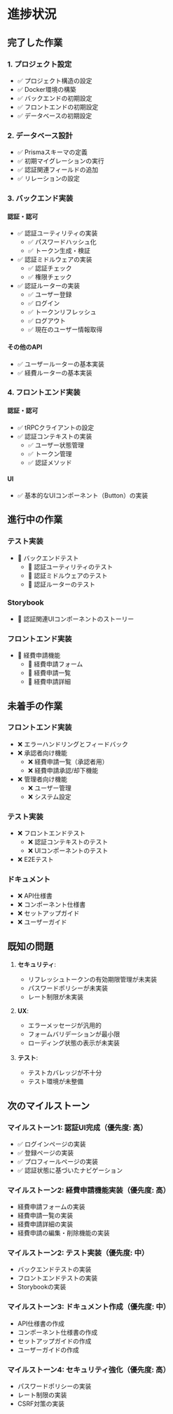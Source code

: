 # 進捗状況

## 完了した作業

### 1. プロジェクト設定

- ✅ プロジェクト構造の設定
- ✅ Docker環境の構築
- ✅ バックエンドの初期設定
- ✅ フロントエンドの初期設定
- ✅ データベースの初期設定

### 2. データベース設計

- ✅ Prismaスキーマの定義
- ✅ 初期マイグレーションの実行
- ✅ 認証関連フィールドの追加
- ✅ リレーションの設定

### 3. バックエンド実装

#### 認証・認可

- ✅ 認証ユーティリティの実装
  - ✅ パスワードハッシュ化
  - ✅ トークン生成・検証
- ✅ 認証ミドルウェアの実装
  - ✅ 認証チェック
  - ✅ 権限チェック
- ✅ 認証ルーターの実装
  - ✅ ユーザー登録
  - ✅ ログイン
  - ✅ トークンリフレッシュ
  - ✅ ログアウト
  - ✅ 現在のユーザー情報取得

#### その他のAPI

- ✅ ユーザールーターの基本実装
- ✅ 経費ルーターの基本実装

### 4. フロントエンド実装

#### 認証・認可

- ✅ tRPCクライアントの設定
- ✅ 認証コンテキストの実装
  - ✅ ユーザー状態管理
  - ✅ トークン管理
  - ✅ 認証メソッド

#### UI

- ✅ 基本的なUIコンポーネント（Button）の実装

## 進行中の作業

### テスト実装

- 🔄 バックエンドテスト
  - 🔄 認証ユーティリティのテスト
  - 🔄 認証ミドルウェアのテスト
  - 🔄 認証ルーターのテスト

### Storybook

- 🔄 認証関連UIコンポーネントのストーリー

### フロントエンド実装

- 🔄 経費申請機能
  - 🔄 経費申請フォーム
  - 🔄 経費申請一覧
  - 🔄 経費申請詳細

## 未着手の作業

### フロントエンド実装

- ❌ エラーハンドリングとフィードバック
- ❌ 承認者向け機能
  - ❌ 経費申請一覧（承認者用）
  - ❌ 経費申請承認/却下機能
- ❌ 管理者向け機能
  - ❌ ユーザー管理
  - ❌ システム設定

### テスト実装

- ❌ フロントエンドテスト
  - ❌ 認証コンテキストのテスト
  - ❌ UIコンポーネントのテスト
- ❌ E2Eテスト

### ドキュメント

- ❌ API仕様書
- ❌ コンポーネント仕様書
- ❌ セットアップガイド
- ❌ ユーザーガイド

## 既知の問題

1. **セキュリティ**:
   - リフレッシュトークンの有効期限管理が未実装
   - パスワードポリシーが未実装
   - レート制限が未実装

2. **UX**:
   - エラーメッセージが汎用的
   - フォームバリデーションが最小限
   - ローディング状態の表示が未実装

3. **テスト**:
   - テストカバレッジが不十分
   - テスト環境が未整備

## 次のマイルストーン

### マイルストーン1: 認証UI完成（優先度: 高）

- ✅ ログインページの実装
- ✅ 登録ページの実装
- ✅ プロフィールページの実装
- ✅ 認証状態に基づいたナビゲーション

### マイルストーン2: 経費申請機能実装（優先度: 高）

- 経費申請フォームの実装
- 経費申請一覧の実装
- 経費申請詳細の実装
- 経費申請の編集・削除機能の実装

### マイルストーン2: テスト実装（優先度: 中）

- バックエンドテストの実装
- フロントエンドテストの実装
- Storybookの実装

### マイルストーン3: ドキュメント作成（優先度: 中）

- API仕様書の作成
- コンポーネント仕様書の作成
- セットアップガイドの作成
- ユーザーガイドの作成

### マイルストーン4: セキュリティ強化（優先度: 高）

- パスワードポリシーの実装
- レート制限の実装
- CSRF対策の実装
